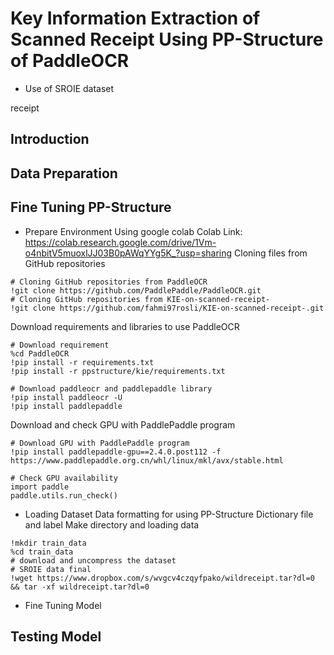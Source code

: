 # Key Information Extraction of Scanned Receipt Using PP-Structure of PaddleOCR
* Use of SROIE dataset

receipt
## Introduction

## Data Preparation

## Fine Tuning PP-Structure

* Prepare Environment
Using google colab
Colab Link: https://colab.research.google.com/drive/1Vm-o4nbitV5muoxlJJ03B0pAWqYYg5K_?usp=sharing
Cloning files from GitHub repositories
```
# Cloning GitHub repositories from PaddleOCR
!git clone https://github.com/PaddlePaddle/PaddleOCR.git
# Cloning GitHub repositories from KIE-on-scanned-receipt-
!git clone https://github.com/fahmi97rosli/KIE-on-scanned-receipt-.git
```
Download requirements and libraries to use PaddleOCR
```
# Download requirement
%cd PaddleOCR
!pip install -r requirements.txt
!pip install -r ppstructure/kie/requirements.txt
```
```
# Download paddleocr and paddlepaddle library
!pip install paddleocr -U
!pip install paddlepaddle
```
Download and check GPU with PaddlePaddle program
```
# Download GPU with PaddlePaddle program
!pip install paddlepaddle-gpu==2.4.0.post112 -f https://www.paddlepaddle.org.cn/whl/linux/mkl/avx/stable.html
```
```
# Check GPU availability
import paddle
paddle.utils.run_check()
```

* Loading Dataset
Data formatting for using PP-Structure
Dictionary file and label
Make directory and loading data
```
!mkdir train_data
%cd train_data
# download and uncompress the dataset
# SROIE data final
!wget https://www.dropbox.com/s/wvgcv4czqyfpako/wildreceipt.tar?dl=0 && tar -xf wildreceipt.tar?dl=0
```

* Fine Tuning Model

## Testing Model
